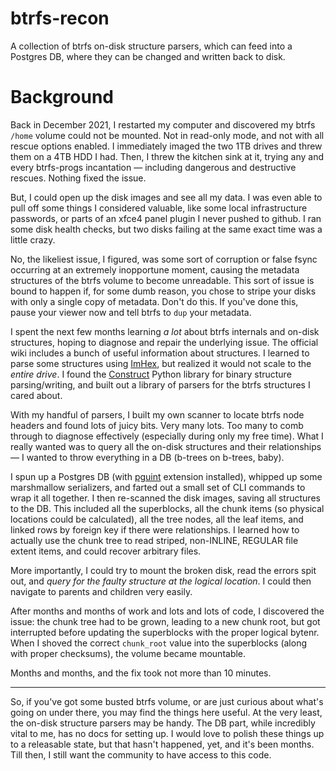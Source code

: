 # btrfs-recon

A collection of btrfs on-disk structure parsers, which can feed into a Postgres DB, where they can be changed and written back to disk.


# Background

Back in December 2021, I restarted my computer and discovered my btrfs `/home` volume could not be mounted. Not in read-only mode, and not with all rescue options enabled. I immediately imaged the two 1TB drives and threw them on a 4TB HDD I had. Then, I threw the kitchen sink at it, trying any and every btrfs-progs incantation — including dangerous and destructive rescues. Nothing fixed the issue.

But, I could open up the disk images and see all my data. I was even able to pull off some things I considered valuable, like some local infrastructure passwords, or parts of an xfce4 panel plugin I never pushed to github. I ran some disk health checks, but two disks failing at the same exact time was a little crazy.

No, the likeliest issue, I figured, was some sort of corruption or false fsync occurring at an extremely inopportune moment, causing the metadata structures of the btrfs volume to become unreadable. This sort of issue is bound to happen if, for some dumb reason, you chose to stripe your disks with only a single copy of metadata. Don't do this. If you've done this, pause your viewer now and tell btrfs to `dup` your metadata.

I spent the next few months learning _a lot_ about btrfs internals and on-disk structures, hoping to diagnose and repair the underlying issue. The official wiki includes a bunch of useful information about structures. I learned to parse some structures using [ImHex](https://imhex.werwolv.net/), but realized it would not scale to the _entire drive_. I found the [Construct](https://construct.readthedocs.io/en/latest/) Python library for binary structure parsing/writing, and built out a library of parsers for the btrfs structures I cared about.

With my handful of parsers, I built my own scanner to locate btrfs node headers and found lots of juicy bits. Very many lots. Too many to comb through to diagnose effectively (especially during only my free time). What I really wanted was to query all the on-disk structures and their relationships — I wanted to throw everything in a DB (b-trees on b-trees, baby).

I spun up a Postgres DB (with [pguint](https://github.com/petere/pguint) extension installed), whipped up some marshmallow serializers, and farted out a small set of CLI commands to wrap it all together. I then re-scanned the disk images, saving all structures to the DB. This included all the superblocks, all the chunk items (so physical locations could be calculated), all the tree nodes, all the leaf items, and linked rows by foreign key if there were relationships. I learned how to actually use the chunk tree to read striped, non-INLINE, REGULAR file extent items, and could recover arbitrary files.

More importantly, I could try to mount the broken disk, read the errors spit out, and _query for the faulty structure at the logical location_. I could then navigate to parents and children very easily.

After months and months of work and lots and lots of code, I discovered the issue: the chunk tree had to be grown, leading to a new chunk root, but got interrupted before updating the superblocks with the proper logical bytenr. When I shoved the correct `chunk_root` value into the superblocks (along with proper checksums), the volume became mountable.

Months and months, and the fix took not more than 10 minutes.

---

So, if you've got some busted btrfs volume, or are just curious about what's going on under there, you may find the things here useful. At the very least, the on-disk structure parsers may be handy. The DB part, while incredibly vital to me, has no docs for setting up. I would love to polish these things up to a releasable state, but that hasn't happened, yet, and it's been months. Till then, I still want the community to have access to this code.
